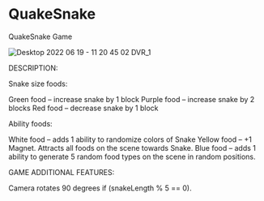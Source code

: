 # QuakeSnake
 QuakeSnake Game
 
![Desktop 2022 06 19 - 11 20 45 02 DVR_1](https://github.com/Roenich/QuakeSnake/assets/54147074/67f68e83-90b4-4b25-a149-8edd58c539ac)

DESCRIPTION:

Snake size foods:

Green food – increase snake by 1 block
Purple food – increase snake by 2 blocks
Red food – decrease snake by 1 block

Ability foods:

White food – adds 1 ability to randomize colors of Snake
Yellow food – +1 Magnet. Attracts all foods on the scene towards Snake.
Blue food – adds 1 ability to generate 5 random food types on the scene in random positions.

GAME ADDITIONAL FEATURES:

Camera rotates 90 degrees if (snakeLength % 5 == 0).
